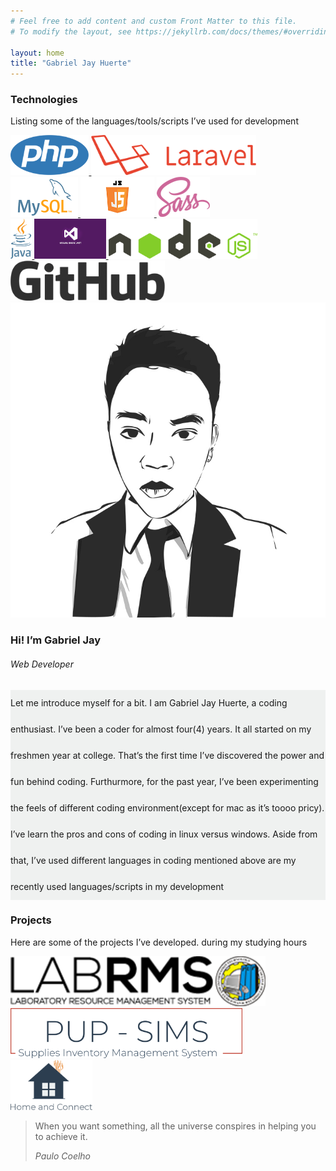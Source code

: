 ```yaml
---
# Feel free to add content and custom Front Matter to this file.
# To modify the layout, see https://jekyllrb.com/docs/themes/#overriding-theme-defaults

layout: home
title: "Gabriel Jay Huerte"
---
```

<section id="content-body">
	<div class="container-fluid">
	    <section id="technologies-used-section">
	    	<div class="my-5">
			    <div class="col-sm-12">
			        <h1 class="text-center font-roboto">Technologies</h1>
			    </div>
			    <div class="col-sm-12">
			        <p class="text-center font-montserrat">Listing some of the languages/tools/scripts I’ve used for development</p>
			    </div>
			    <div class="col-sm-12 text-center my-5">
			        <a href="#">
			            <img class="img m-5" height="64px" src="/images/technologies/php-logo.png" />
			        </a>
			        <a href="#">
			            <img class="img m-5" height="64px" src="/images/technologies/laravel-logo.png" />
			        </a>
			        <a href="#">
			            <img class="img m-5" height="64px" src="/images/technologies/mysql-logo.png" />
			        </a>
			        <a href="#">
			            <img class="img m-5" height="64px" src="/images/technologies/javascript-logo.png" />
			        </a>
			        <a href="#">
			            <img class="img m-5" height="64px" src="/images/technologies/sass-logo.png" />
			        </a>
			    </div>
			    <div class="col-sm-12 text-center">
			        <a href="#">
			            <img class="img m-5" height="64px" src="/images/technologies/java-logo.png" />
			        </a>
			        <a href="#">
			            <img class="img m-5" height="64px" src="/images/technologies/vbnet-logo.png" />
			        </a>
			        <a href="#">
			            <img class="img m-5" height="64px" src="/images/technologies/nodejs-logo.png" />
			        </a>
			        <a href="#">
			            <img class="img m-5" height="64px" src="/images/technologies/github-logo.png" />
			        </a>
			    </div>
			</div>    	
		</section>
	    <section id="about-section">
	    	<div class="row">
			    <div class="col-md-4">
			        <div class="col-sm-12">
			            <a href="#">
			                <img class="img-fluid" src="/images/vector-image.jpg" />
			            </a>
			        </div>
			        <div class="col-sm-12 text-center">
			            <h3 class="mt-4 font-montserrat">Hi! I’m Gabriel Jay</h3>
			            <h6 class="mt-2 font-montserrat">Web Developer</h6>
			        </div>
			    </div>
			    <div class="col-md-8" style="background-color: #eff1f0;">
			        <p class="text-justify p-5" style="line-height: 3em;">
			            Let me introduce myself for a bit. I am Gabriel Jay Huerte, a coding enthusiast. I’ve been a coder for almost four(4) years. It all started on my freshmen year at college. That’s the first time I’ve discovered the power and fun behind coding. Furthurmore, for the past year, I’ve been experimenting the feels of different coding environment(except for mac as it’s toooo pricy). I’ve learn the pros and cons of coding in linux versus windows. Aside from that, I’ve used different languages in coding mentioned above are my recently used languages/scripts in my development
			        </p>
			    </div>
			</div>    
		</section>
	    <section id="projects-section">
		    <div class="row my-5 py-5">
			    <div class="col-sm-12">
			        <h1 class="font-roboto text-center">Projects</h1>
			    </div>
			    <div class="col-sm-12">
			        <p class="font-montserrat text-center">Here are some of the projects I’ve developed. during my studying hours</p>
			    </div>
			    <div class="col-md-4">
			        <a href="https://github.com/gjhuerte/labrms" class="col-sm-12">
			            <img class="rounded mx-auto d-block" height="80px" src="/images/projects/labrms-logo.png" />
			        </a>
			    </div>
			    <div class="col-md-4">
			        <a href="https://github.com/gjhuerte/sims" class="col-sm-12">
			            <img class="rounded mx-auto d-block" height="80px" src="/images/projects/sims-logo.png" />
			        </a>
			    </div>
			    <div class="col-md-4">
			        <a href="#" class="col-sm-12">
			            <img class="rounded mx-auto d-block" height="80px" src="/images/projects/homeandconnect-logo.png" />
			        </a>
			    </div>
			</div>    
		</section>
	    <section id="simple-quote-section" class="bg-cloud-white p-5">
	    	<blockquote class="blockquote text-center">
			    <p class="mr-0 display-4 font-montserrat">When you want something, all the universe conspires in helping you to achieve it.</p>
			    <footer class="blockquote-footer font-montserrat"><cite title="Source Title">Paulo Coelho</cite></footer>
			</blockquote>    
		</section>
	</div>
</section>